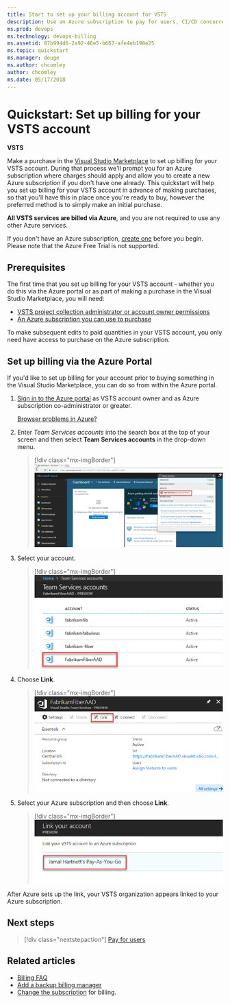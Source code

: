 ```yaml
---
title: Start to set up your billing account for VSTS
description: Use an Azure subscription to pay for users, CI/CD concurrency, extensions, and cloud-based load testing for VSTS (Visual Studio Team Services)
ms.prod: devops
ms.technology: devops-billing
ms.assetid: 87b994d6-2a92-46e5-b667-afe4eb198e25
ms.topic: quickstart
ms.manager: douge
ms.author: chcomley
author: chcomley
ms.date: 05/17/2018
---
```

[//]: # (monikerRange: 'vsts')

# Quickstart: Set up billing for your VSTS account

**VSTS**

Make a purchase in the [Visual Studio Marketplace](https://marketplace.visualstudio.com/) to set up billing for your VSTS account. During that process we'll prompt you for an Azure subscription where charges should apply and allow you to create a new Azure subscription if you don't have one already.
This quickstart will help you set up billing for your VSTS account in advance of making purchases, so that you'll have this in place once you're ready to buy, however the preferred method is to simply make an initial purchase.

**All VSTS services are billed via Azure**, and you are not required to use any other Azure services.

If you don't have an Azure subscription, [create one](https://azure.microsoft.com/en-us/free/?WT.mc_id=A261C142F) before you begin. Please note that the Azure Free Trial is not supported.

## Prerequisites

The first time that you set up billing for your VSTS account - whether you do this via the Azure portal or as part of making a purchase in the Visual Studio Marketplace, you will need:

* [VSTS project collection administrator or account owner permissions](../organizations/accounts/faq-add-delete-users.md#find-owner)
* [An Azure subscription you can use to purchase](https://docs.microsoft.com/en-us/vsts/billing/add-backup-billing-managers?view=vsts)

To make subsequent edits to paid quantities in your VSTS account, you only need have access to purchase on the Azure subscription.

## Set up billing via the Azure Portal

If you'd like to set up billing for your account prior to buying something in the Visual Studio Marketplace, you can do so from within the Azure portal.

1. [Sign in to the Azure portal](https://portal.azure.com/) as VSTS account owner and as Azure subscription co-administrator or greater.

    [Browser problems in Azure?](https://azure.microsoft.com/documentation/articles/azure-preview-portal-supported-browsers-devices/)

2. Enter *Team Services accounts* into the search box at the top of your screen and then select **Team Services accounts** in the drop-down menu.

    > [!div class="mx-imgBorder"]
![More services, Developer tools, VSTS accounts, select your account](_img/set-up-billing/azure-portal-team-services-organizations.png)

3. Select your account.

   > [!div class="mx-imgBorder"]
![Azure portal select your account](_img/set-up-billing/azure-portal-select-your-organization.png)

4. Choose **Link**.

    > [!div class="mx-imgBorder"]
![Choose Link button over middle panel](_img/set-up-billing/azure-portal-select-link.png)

5. Select your Azure subscription and then choose **Link**.

   > [!div class="mx-imgBorder"]
![Select an Azure subscription](_img/set-up-billing/azure-portal-select-subscription.png)

 After Azure sets up the link, your VSTS organization appears linked to your Azure subscription.


## Next steps

> [!div class="nextstepaction"]
> [Pay for users](buy-basic-access-add-users.md)

## Related articles

* [Billing FAQ](https://docs.microsoft.com/en-us/vsts/billing/vsts-billing-faq?view=vsts)
* [Add a backup billing manager](add-backup-billing-managers.md)
* [Change the subscription](https://docs.microsoft.com/en-us/vsts/billing/change-azure-subscription?view=vsts) for billing.

